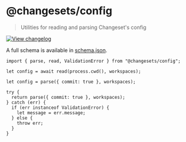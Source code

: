 # @changesets/config

> Utilities for reading and parsing Changeset's config

[![View changelog](https://img.shields.io/badge/changelogs.xyz-Explore%20Changelog-brightgreen)](https://changelogs.xyz/@changesets/config)

A full schema is available in [schema.json](./schema.json).

```tsx
import { parse, read, ValidationError } from "@changesets/config";

let config = await read(process.cwd(), workspaces);

let config = parse({ commit: true }, workspaces);

try {
  return parse({ commit: true }, workspaces);
} catch (err) {
  if (err instanceof ValidationError) {
    let message = err.message;
  } else {
    throw err;
  }
}
```

